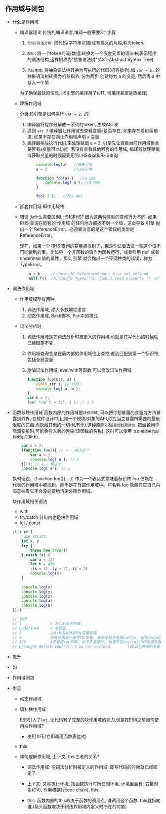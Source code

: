 
## 作用域与闭包


* 什么是作用域

    - 编译器理论  传统的编译语言,编译一般需要3个步骤

        1. `分词/词法分析`: 把代码(字符串)打断成有意义的片段,称为token.


        2. `解析`: 将一个token的流(数组)转换为一个嵌套元素的语法书,表示程序的语法结构,这棵树称为"抽象语法树"(AST-Abstract Syntax Tree)

        3. `代码生成`: 将抽象语法树转换为可执行的代码(机器指令).如 `var = 2;` 的抽象语法树转换为机器指令, 分为两步 创建称为 a 的变量, 然后再 a 中存入一个值

        为了确保最快的性能, JS引擎的编译用了(JIT, 懒编译甚至是热编译)

    - 理解作用域

        分析JS引擎是如何执行 `var = 2;` 的:
        1. 编译器将程序分解成一系列的token, 生成AST树
        2. 遇到 `var 2` 编译器让作用域去查看变量`a`是否存在, 如果存在着继续前进, 如果不存在则让作用域声明 `a` 变量
        3. 编译器稍后执行代码,来处理赋值 a = 2, 引擎先让查看当前作用域集合是否有`a`变量可以访问, 若没有查看其他嵌套的作用域, 编译器处理赋值或获取变量的时候需要用到LHS查询和RHS查询
            ```javascript
                console.log(a)   //RHS引用
                a = 2            //LHS引用

                function foo(a) {   //a LHS
                    console.log( a ); //a RHS
                }

                foo( 2 );   //foo RHS
            ```
    - 嵌套作用域  即作用域栈
    - 错误
        为什么需要区别LHS和RHS?
        因为这两种类型的查询行为不同.
        如果 RHS 查询在嵌套的 作用域 的任何地方都找不到一个值，这会导致 引擎 抛出一个 ReferenceError。必须要注意的是这个错误的类型是 ReferenceError。

        现在，如果一个 RHS 查询的变量被找到了，但是你试着去做一些这个值不可能做到的事，比如将一个非函数的值作为函数运行，或者引用 null 或者 undefined 值的属性，那么 引擎 就会抛出一个不同种类的错误，称为 TypeError。
        ```javascript
            a = b     // Uncaught ReferenceError: b is not defined
            null.f()  //Uncaught TypeError: Cannot read property 'f' of null
        ```




* 词法作用域

    - 作用域模型有两种:

        1. 词法作用域, 绝大多数编程语言
        2. 动态作用域, Bash脚本, Perl中的模式

    - 词法分析时

        1. 词法作用域是在词法分析时被定义的作用域,也就是在写代码的时候就已经固定不变.
        2. 作用域查询总是在最内部的作用域往上查找,直到匹配到第一个标识符,  包括全局变量
        3. 欺骗词法作用域, eval/with等函数 可以修改词法作用域
            
            ```javascript
            function foo(str, a) {
                eval( str ); // 作弊！
                console.log( a, b );
            }
            var b = 2;
            foo( "var b = 3;", 1 ); // 1 3

            ```

* 函数与块作用域
    函数内部的作用域是`块作用域`, 可以把你想暴露的变量或方法暴露到外界.
    在软件设计中,比如一个模块/对象的API,你应当之暴露所需要的最低限度的东西,而隐藏其他的一切(私有化),这种原则叫做`最低权限原则`.
    把函数用作隐藏变量时,可能会引入新的污染(该函数的名称), 这时可以使用 `立即被调用的函数表达式`(IIFE)

    ```javascript
        var a = 2;
        (function foo(){ // <-- 插入这个
            var a = 3;
            console.log( a ); // 3
        })(); // <-- 和这个
        console.log( a ); // 2
    ```
    换句话说，(function foo(){ .. }) 作为一个表达式意味着标识符 foo 仅能在 .. 代表的作用域中被找到，而不是在外部作用域中。将名称 foo 隐藏在它自己内部意味着它不会没必要地污染外围作用域。

    块作用域相关语法
    - with
    - try/catch 分句内也是块作用域
    - let / const

    ``` javascript
    ;(() => {
        'use strict'
        let x, y
        try {
            throw new Error()
        } catch (x) {
            var a = 123
            let b = 456
            ;(x = 1), (y = 2), (z = 3)
            console.log(x)
        }
            
        console.log(x)
        console.log(y)
        console.log(z)
        console.log(a)
        console.log(b)
    })()
    
    // 输出
    // 1             x 为catch的参数
    // undefined     x 未赋值
    // 2             catch内对外部的y变量赋值
    // 3             顺着作用域一直寻找z变量, 直到全局作用域window, 相当于window.z = 3
    // 123           a变量用var声明, 由于变量提升, 相当于在try/catch作用域外就已经声明了a变量, 所以能打印到a的值
    // Uncaught ReferenceError: b is not defined        let语句声明的变量无法逃出块级作用域内
    ```
* 提升

* 如

* 作用域闭包


* 附录
    - 动态作用域
    - 填补块作用域

        ES6引入了`let`, 让代码有了完整的块作用域的能力,但是在ES6之前如何使用块作用域?

        - 使用 IIFE(立即调用函数表达式)
        
    - this

    - 如何理解作用域, 上下文, this三者的关系?  

        - 词法作用域: 在词法分析时被定义的作用域, 即写代码的时候就已经固定了.

        - 上下文: 又称执行环境, 指函数执行时所在的环境, 环境里面有: 变量对象(OV), 作用域链(scope chain), this. 

        - this: 函数内部的this取决于函数的调用点, 谁调用这个函数, this就指向谁.(箭头函数取决于词法作用域内定义时所在的对象)